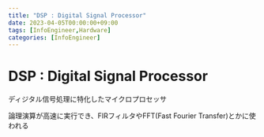 ```yaml
---
title: "DSP : Digital Signal Processor"
date: 2023-04-05T00:00:00+09:00
tags: [InfoEngineer,Hardware]
categories: [InfoEngineer]
---
```

# DSP : Digital Signal Processor

ディジタル信号処理に特化したマイクロプロセッサ

論理演算が高速に実行でき、FIRフィルタやFFT(Fast Fourier Transfer)とかに使われる